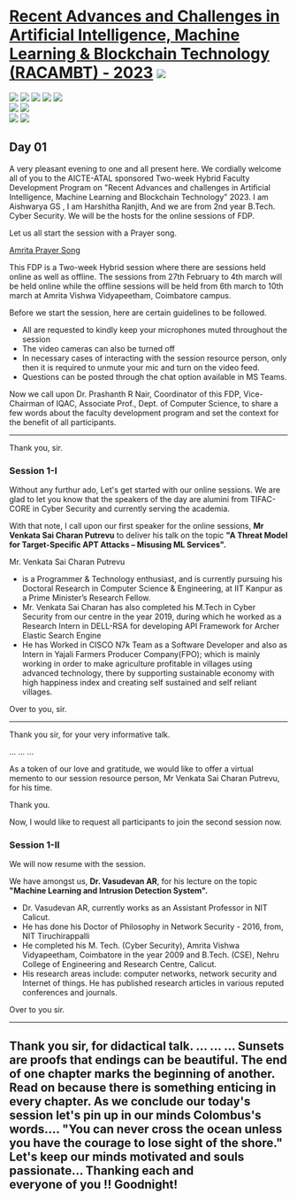 # [Recent Advances and Challenges in Artificial Intelligence, Machine Learning & Blockchain Technology (RACAMBT) - 2023](https://www.amrita.edu/events/racambt/) ![](https://img.shields.io/badge/-Live-darkgreen)
![](https://img.shields.io/badge/Focus-AI-blue) ![](https://img.shields.io/badge/Focus-ML-blue) ![](https://img.shields.io/badge/Focus-DL-blue) ![](https://img.shields.io/badge/Focus-Blockchain-blue) ![](https://img.shields.io/badge/Mode-Online/Offline-black) <br/>
![](https://img.shields.io/badge/Online_Start-27th_Feb-red) ![](https://img.shields.io/badge/Online_End-4th_Mar-red) <br/>
![](https://img.shields.io/badge/Offline_Start-6th_Mar-orange) ![](https://img.shields.io/badge/Offline_End-10th_Mar-orange) <br/>


## Day 01

A very pleasant evening to one and all present here.
We cordially welcome all of you to the AICTE-ATAL sponsored Two-week Hybrid Faculty Development Program on "Recent Advances and challenges in Artificial Intelligence, Machine Learning and Blockchain Technology" 2023.
I am Aishwarya GS , I am Harshitha Ranjith, And we are from 2nd year B.Tech. Cyber Security. We will be the hosts for the online sessions of FDP. 

Let us all start the session with a Prayer song.

[Amrita Prayer Song](https://youtu.be/LOWd3ZSBJoA)

This FDP is a Two-week Hybrid session where there are sessions held online as well as offline. The sessions from 27th February to 4th march will be held online while the offline sessions will be held from 6th march to 10th march at Amrita Vishwa Vidyapeetham, Coimbatore campus.

Before we start the session, here are certain guidelines to be followed.
- All are requested to kindly keep your microphones muted throughout the session
- The video cameras can also be turned off
- In necessary cases of interacting with the session resource person, only then it is required to unmute your mic and turn on the video feed.
- Questions can be posted through the chat option available in MS Teams.

Now we call upon Dr. Prashanth R Nair, Coordinator of this FDP, Vice-Chairman of IQAC, Associate Prof., Dept. of Computer Science, to share a few words about the faculty development program and set the context for the benefit of all participants.

---

Thank you, sir.

### Session 1-I

Without any furthur ado, Let's get started with our online sessions. We are glad to let you know that the speakers of the day are alumini from TIFAC-CORE in Cyber Security and currently serving the academia.

With that note, I call upon our first speaker for the online sessions, **Mr Venkata Sai Charan Putrevu** to deliver his talk on the topic **"A Threat Model for Target-Specific APT Attacks – Misusing ML Services".**

Mr. Venkata Sai Charan Putrevu
- is a Programmer & Technology enthusiast, and is currently pursuing his Doctoral Research in Computer Science & Engineering, at IIT Kanpur as a Prime Minister’s Research Fellow.
- Mr. Venkata Sai Charan has also completed his M.Tech in Cyber Security from our centre in the year 2019, during which he worked as a Research Intern in DELL-RSA for developing API Framework for Archer Elastic Search Engine
- He has Worked in CISCO N7k Team as a Software Developer and also as Intern in Yajali Farmers Producer Company(FPO); which is mainly working in order to make agriculture profitable in villages using advanced technology,  there by supporting sustainable economy with high happiness index and creating self sustained and self reliant villages.

Over to you, sir.

---

Thank you sir, for your very informative talk.

...
...
...



As a token of our love and gratitude, we would like to offer a virtual memento to our session resource person, Mr Venkata Sai Charan Putrevu, for his time.

Thank you.

Now, I would like to request all participants to join the second session now.

### Session 1-II
We will now resume with the session.

We have amongst us, **Dr. Vasudevan AR**, for his lecture on the topic **"Machine Learning and Intrusion Detection System".**

- Dr. Vasudevan AR, currently works as an Assistant Professor in NIT Calicut.
- He has done his Doctor of Philosophy in Network Security - 2016, from, NIT Tiruchirappalli
- He completed his M. Tech. (Cyber Security), Amrita Vishwa Vidyapeetham, Coimbatore in the year 2009 and B.Tech. (CSE), Nehru College of Engineering and Research Centre, Calicut.
- His research areas include: computer networks, network security and Internet of things. He has published research articles in various reputed conferences and journals.

Over to you sir.

----

Thank you sir, for didactical talk.
...
...
...
Sunsets are proofs that endings can be beautiful.
The end of one chapter marks the beginning of another.
Read on because there is something enticing in every chapter. As we conclude our today's session let's pin up in our minds Colombus's words....
"You can never cross the ocean unless you have the courage to lose sight of  the shore."
Let's keep our minds motivated and souls passionate...
Thanking each and everyone of you !!
Goodnight!
---



